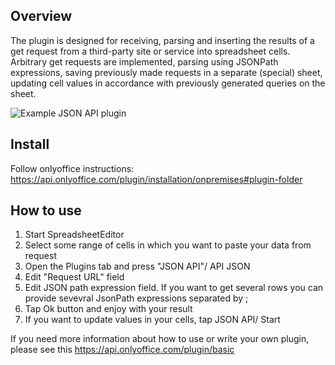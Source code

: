 ## Overview

The plugin is designed for receiving, parsing and inserting the results of a get request from a third-party site or service into spreadsheet cells.
Arbitrary get requests are implemented, parsing using JSONPath expressions, saving previously made requests in a separate (special) sheet, updating cell values in accordance with previously generated queries on the sheet.

![Example JSON API plugin](https://github.com/VyachL05/onlyoffice.github.io/assets/93988186/6c8d4dcd-f11b-48ce-ab1a-9c7867661590)

## Install
Follow onlyoffice instructions:
https://api.onlyoffice.com/plugin/installation/onpremises#plugin-folder

## How to use

1. Start SpreadsheetEditor
2. Select some range of cells in which you want to paste your data from request
3. Open the Plugins tab and press "JSON API"/ API JSON
4. Edit "Request URL" field
5. Edit JSON path expression field. If you want to get several rows you can provide sevevral JsonPath expressions separated by ;  
6. Tap Ok button and enjoy with your result
7. If you want to update values in your cells, tap JSON API/ Start

If you need more information about how to use or write your own plugin, please see this https://api.onlyoffice.com/plugin/basic
